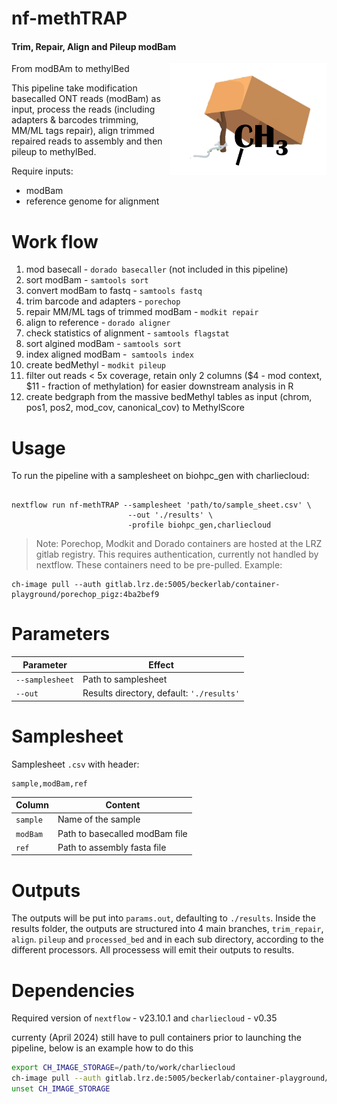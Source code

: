 # nf-methTRAP

#### Trim, Repair, Align and Pileup modBam

<img align="right" src="img/methTRAP_logo.png" width="250px">

From modBAm to methylBed

This pipeline take modification basecalled ONT reads (modBam) as input, process the reads (including adapters & barcodes trimming, MM/ML tags repair), align trimmed repaired reads to assembly and then pileup to methylBed. 

Require inputs:

 * modBam 
 * reference genome for alignment 

# Work flow

1. mod basecall - `dorado basecaller` (not included in this pipeline)
2. sort modBam - `samtools sort`
3. convert modBam to fastq - `samtools fastq`
4. trim barcode and adapters - `porechop`
5. repair MM/ML tags of trimmed modBam - `modkit repair `
6. align to reference - `dorado aligner` 
7. check statistics of alignment - `samtools flagstat`
8. sort algined modBam - `samtools sort`
9. index aligned modBam -` samtools index`
10. create bedMethyl - `modkit pileup`
11. filter out reads < 5x coverage, retain only 2 columns ($4 - mod context, $11 - fraction of methylation) for easier downstream analysis in R   
12. create bedgraph from the massive bedMethyl tables as input (chrom, pos1, pos2, mod_cov, canonical_cov) to MethylScore

# Usage

To run the pipeline with a samplesheet on biohpc_gen with charliecloud:

```

nextflow run nf-methTRAP --samplesheet 'path/to/sample_sheet.csv' \
                          --out './results' \
                          -profile biohpc_gen,charliecloud
```

> Note: Porechop, Modkit and Dorado containers are hosted at the LRZ gitlab registry. This requires authentication, currently not handled by nextflow. These containers need to be pre-pulled. Example: 


    ch-image pull --auth gitlab.lrz.de:5005/beckerlab/container-playground/porechop_pigz:4ba2bef9

# Parameters

| Parameter | Effect |
| --- | --- |
| `--samplesheet` | Path to samplesheet |
| `--out` | Results directory, default: `'./results'` |

# Samplesheet

Samplesheet `.csv` with header:

```
sample,modBam,ref
```

| Column | Content |
| --- | --- |
| `sample` | Name of the sample |
| `modBam` | Path to basecalled modBam file |
| `ref` | Path to assembly fasta file |


# Outputs

The outputs will be put into `params.out`, defaulting to `./results`. Inside the results folder, the outputs are structured into 4 main branches, `trim_repair`, `align`. `pileup` and `processed_bed` and in each sub directory, according to the different processors. 
All processess will emit their outputs to results.

# Dependencies 

Required version of `nextflow` - v23.10.1 and `charliecloud` - v0.35

currenty (April 2024) still have to pull containers prior to launching the pipeline, below is an example how to do this 

```bash
export CH_IMAGE_STORAGE=/path/to/work/charliecloud
ch-image pull --auth gitlab.lrz.de:5005/beckerlab/container-playground/modkit:923af692
unset CH_IMAGE_STORAGE 
```
